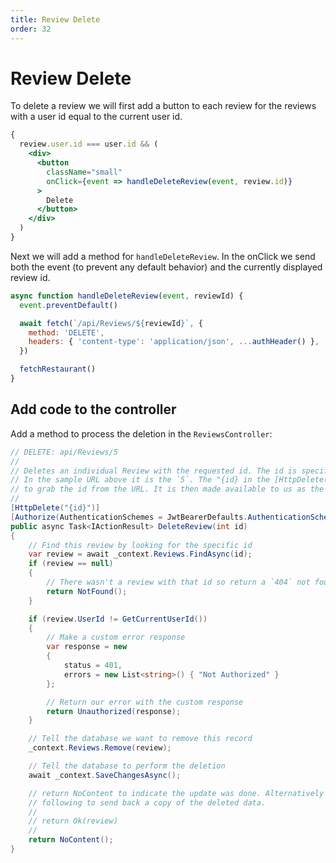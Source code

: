 ```yaml
---
title: Review Delete
order: 32
---
```


# Review Delete

To delete a review we will first add a button to each review for the reviews
with a user id equal to the current user id.

```jsx
{
  review.user.id === user.id && (
    <div>
      <button
        className="small"
        onClick={event => handleDeleteReview(event, review.id)}
      >
        Delete
      </button>
    </div>
  )
}
```

Next we will add a method for `handleDeleteReview`. In the onClick we send both
the event (to prevent any default behavior) and the currently displayed review
id.

```jsx
async function handleDeleteReview(event, reviewId) {
  event.preventDefault()

  await fetch(`/api/Reviews/${reviewId}`, {
    method: 'DELETE',
    headers: { 'content-type': 'application/json', ...authHeader() },
  })

  fetchRestaurant()
}
```

## Add code to the controller

Add a method to process the deletion in the `ReviewsController`:

```csharp
// DELETE: api/Reviews/5
//
// Deletes an individual Review with the requested id. The id is specified in the URL
// In the sample URL above it is the `5`. The "{id} in the [HttpDelete("{id}")] is what tells dotnet
// to grab the id from the URL. It is then made available to us as the `id` argument to the method.
//
[HttpDelete("{id}")]
[Authorize(AuthenticationSchemes = JwtBearerDefaults.AuthenticationScheme)]
public async Task<IActionResult> DeleteReview(int id)
{
    // Find this review by looking for the specific id
    var review = await _context.Reviews.FindAsync(id);
    if (review == null)
    {
        // There wasn't a review with that id so return a `404` not found
        return NotFound();
    }

    if (review.UserId != GetCurrentUserId())
    {
        // Make a custom error response
        var response = new
        {
            status = 401,
            errors = new List<string>() { "Not Authorized" }
        };

        // Return our error with the custom response
        return Unauthorized(response);
    }

    // Tell the database we want to remove this record
    _context.Reviews.Remove(review);

    // Tell the database to perform the deletion
    await _context.SaveChangesAsync();

    // return NoContent to indicate the update was done. Alternatively you can use the
    // following to send back a copy of the deleted data.
    //
    // return Ok(review)
    //
    return NoContent();
}
```

<GithubCommitViewer repo="suncoast-devs/TacoTuesday" commit="9c9d800d1a9d53d4ee10dd301071885a1bd87938"/>

